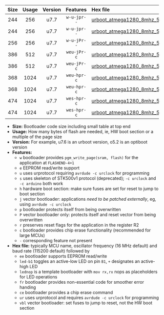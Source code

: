 |Size|Usage|Version|Features|Hex file|
|:-:|:-:|:-:|:-:|:--|
|244|256|u7.7|`w-u-jpr--`|[urboot_atmega1280_8mhz_57600bps_led+b7_ur_vbl.hex](https://raw.githubusercontent.com/stefanrueger/urboot.hex/main/mcus/atmega1280/fcpu_8mhz/57600_bps/urboot_atmega1280_8mhz_57600bps_led+b7_ur_vbl.hex)|
|244|256|u7.7|`w-u-jpr--`|[urboot_atmega1280_8mhz_57600bps_lednop_ur_vbl.hex](https://raw.githubusercontent.com/stefanrueger/urboot.hex/main/mcus/atmega1280/fcpu_8mhz/57600_bps/urboot_atmega1280_8mhz_57600bps_lednop_ur_vbl.hex)|
|256|256|u7.7|`w-u-jPr--`|[urboot_atmega1280_8mhz_57600bps_ur_vbl.hex](https://raw.githubusercontent.com/stefanrueger/urboot.hex/main/mcus/atmega1280/fcpu_8mhz/57600_bps/urboot_atmega1280_8mhz_57600bps_ur_vbl.hex)|
|386|512|u7.7|`weu-jPr-c`|[urboot_atmega1280_8mhz_57600bps_ee_led+b7_fr_ce_ur_vbl.hex](https://raw.githubusercontent.com/stefanrueger/urboot.hex/main/mcus/atmega1280/fcpu_8mhz/57600_bps/urboot_atmega1280_8mhz_57600bps_ee_led+b7_fr_ce_ur_vbl.hex)|
|386|512|u7.7|`weu-jPr-c`|[urboot_atmega1280_8mhz_57600bps_ee_lednop_fr_ce_ur_vbl.hex](https://raw.githubusercontent.com/stefanrueger/urboot.hex/main/mcus/atmega1280/fcpu_8mhz/57600_bps/urboot_atmega1280_8mhz_57600bps_ee_lednop_fr_ce_ur_vbl.hex)|
|368|1024|u7.7|`weu-hpr-c`|[urboot_atmega1280_8mhz_57600bps_ee_led+b7_fr_ce_ur.hex](https://raw.githubusercontent.com/stefanrueger/urboot.hex/main/mcus/atmega1280/fcpu_8mhz/57600_bps/urboot_atmega1280_8mhz_57600bps_ee_led+b7_fr_ce_ur.hex)|
|368|1024|u7.7|`weu-hpr-c`|[urboot_atmega1280_8mhz_57600bps_ee_lednop_fr_ce_ur.hex](https://raw.githubusercontent.com/stefanrueger/urboot.hex/main/mcus/atmega1280/fcpu_8mhz/57600_bps/urboot_atmega1280_8mhz_57600bps_ee_lednop_fr_ce_ur.hex)|
|474|1024|u7.7|`wes-hpr-c`|[urboot_atmega1280_8mhz_57600bps_ee_led+b7_fr_ce.hex](https://raw.githubusercontent.com/stefanrueger/urboot.hex/main/mcus/atmega1280/fcpu_8mhz/57600_bps/urboot_atmega1280_8mhz_57600bps_ee_led+b7_fr_ce.hex)|
|474|1024|u7.7|`wes-hpr-c`|[urboot_atmega1280_8mhz_57600bps_ee_lednop_fr_ce.hex](https://raw.githubusercontent.com/stefanrueger/urboot.hex/main/mcus/atmega1280/fcpu_8mhz/57600_bps/urboot_atmega1280_8mhz_57600bps_ee_lednop_fr_ce.hex)|

- **Size:** Bootloader code size including small table at top end
- **Usage:** How many bytes of flash are needed, ie, HW boot section or a multiple of the page size
- **Version:** For example, u7.6 is an urboot version, o5.2 is an optiboot version
- **Features:**
  + `w` bootloader provides `pgm_write_page(sram, flash)` for the application at `FLASHEND-4+1`
  + `e` EEPROM read/write support
  + `u` uses urprotocol requiring `avrdude -c urclock` for programming
  + `s` uses skeleton of STK500v1 protocol (deprecated); `-c urclock` and `-c arduino` both work
  + `h` hardware boot section: make sure fuses are set for reset to jump to boot section
  + `j` vector bootloader: applications *need to be patched externally*, eg, using `avrdude -c urclock`
  + `p` bootloader protects itself from being overwritten
  + `P` vector bootloader only: protects itself and reset vector from being overwritten
  + `r` preserves reset flags for the application in the register R2
  + `c` bootloader provides chip erase functionality (recommended for large MCUs)
  + `-` corresponding feature not present
- **Hex file:** typically MCU name, oscillator frequency (16 MHz default) and baud rate (115200 default) followed by
  + `ee` bootloader supports EEPROM read/write
  + `led-b1` toggles an active-low LED on pin `B1`, `+` designates an active-high LED
  + `lednop` is a template bootloader with `mov rx,rx` nops as placeholders for LED operations
  + `fr` bootloader provides non-essential code for smoother error handing
  + `ce` bootloader provides a chip erase command
  + `ur` uses urprotocol and requires `avrdude -c urclock` for programming
  + `vbl` vector bootloader: set fuses to jump to reset, not the HW boot section

